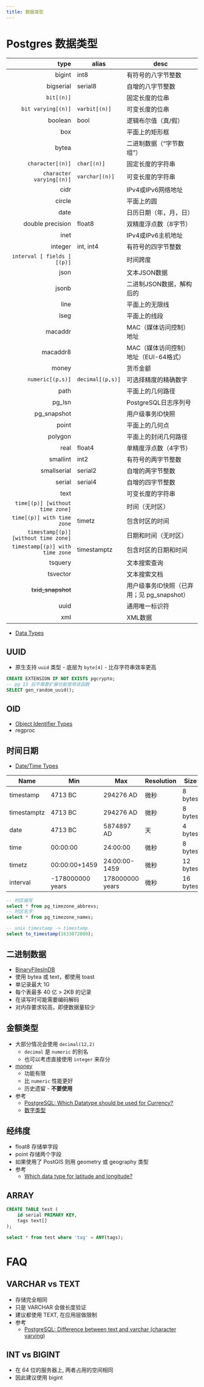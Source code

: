 ```yaml
---
title: 数据类型
---
```


# Postgres 数据类型

|                                 type | alias            | desc                                       |
| -----------------------------------: | ---------------- | ------------------------------------------ |
|                               bigint | int8             | 有符号的八字节整数                         |
|                            bigserial | serial8          | 自增的八字节整数                           |
|                           `bit[(n)]` |                  | 固定长度的位串                             |
|                   `bit varying[(n)]` | `varbit[(n)]`    | 可变长度的位串                             |
|                              boolean | bool             | 逻辑布尔值（真/假）                        |
|                                  box |                  | 平面上的矩形框                             |
|                                bytea |                  | 二进制数据（“字节数组”）                   |
|                     `character[(n)]` | `char[(n)]`      | 固定长度的字符串                           |
|             `character varying[(n)]` | `varchar[(n)]`   | 可变长度的字符串                           |
|                                 cidr |                  | IPv4或IPv6网络地址                         |
|                               circle |                  | 平面上的圆                                 |
|                                 date |                  | 日历日期（年，月，日）                     |
|                     double precision | float8           | 双精度浮点数（8字节）                      |
|                                 inet |                  | IPv4或IPv6主机地址                         |
|                              integer | int, int4        | 有符号的四字节整数                         |
|           `interval [ fields ][(p)]` |                  | 时间跨度                                   |
|                                 json |                  | 文本JSON数据                               |
|                                jsonb |                  | 二进制JSON数据，解构后的                   |
|                                 line |                  | 平面上的无限线                             |
|                                 lseg |                  | 平面上的线段                               |
|                              macaddr |                  | MAC（媒体访问控制）地址                    |
|                             macaddr8 |                  | MAC（媒体访问控制）地址（EUI-64格式）      |
|                                money |                  | 货币金额                                   |
|                     `numeric[(p,s)]` | `decimal[(p,s)]` | 可选择精度的精确数字                       |
|                                 path |                  | 平面上的几何路径                           |
|                               pg_lsn |                  | PostgreSQL日志序列号                       |
|                          pg_snapshot |                  | 用户级事务ID快照                           |
|                                point |                  | 平面上的几何点                             |
|                              polygon |                  | 平面上的封闭几何路径                       |
|                                 real | float4           | 单精度浮点数（4字节）                      |
|                             smallint | int2             | 有符号的两字节整数                         |
|                          smallserial | serial2          | 自增的两字节整数                           |
|                               serial | serial4          | 自增的四字节整数                           |
|                                 text |                  | 可变长度的字符串                           |
|      `time[(p)] [without time zone]` |                  | 时间（无时区）                             |
|           `time[(p)] with time zone` | timetz           | 包含时区的时间                             |
| `timestamp[(p)] [without time zone]` |                  | 日期和时间（无时区）                       |
|      `timestamp[(p)] with time zone` | timestamptz      | 包含时区的日期和时间                       |
|                              tsquery |                  | 文本搜索查询                               |
|                             tsvector |                  | 文本搜索文档                               |
|                    ~~txid_snapshot~~ |                  | 用户级事务ID快照（已弃用；见 pg_snapshot） |
|                                 uuid |                  | 通用唯一标识符                             |
|                                  xml |                  | XML数据                                    |

- [Data Types](https://www.postgresql.org/docs/current/datatype.html)

## UUID

- 原生支持 `uuid` 类型 - 底层为 `byte[4]` - 比存字符串效率更高

```sql
CREATE EXTENSION IF NOT EXISTS pgcrypto;
-- pg 13 后不需要扩展也能使用该函数
SELECT gen_random_uuid();
```

## OID

- [Object Identifier Types](https://www.postgresql.org/docs/current/datatype-oid.html)
- regproc

## 时间日期

- [Date/Time Types](https://www.postgresql.org/docs/current/datatype-datetime.html)

| Name        | Min              | Max             | Resolution | Size     |
| ----------- | ---------------- | --------------- | ---------- | -------- |
| timestamp   | 4713 BC          | 294276 AD       | 微秒       | 8 bytes  |
| timestamptz | 4713 BC          | 294276 AD       | 微秒       | 8 bytes  |
| date        | 4713 BC          | 5874897 AD      | 天         | 4 bytes  |
| time        | 00:00:00         | 24:00:00        | 微秒       | 8 bytes  |
| timetz      | 00:00:00+1459    | 24:00:00-1459   | 微秒       | 12 bytes |
| interval    | -178000000 years | 178000000 years | 微秒       | 16 bytes |

```sql
-- 时区缩写
select * from pg_timezone_abbrevs;
-- 时区名字
select * from pg_timezone_names;

-- unix timestamp -> timestamp
select to_timestamp(1633072800);
```

## 二进制数据

- [BinaryFilesInDB](https://wiki.postgresql.org/wiki/BinaryFilesInDB)
- 使用 bytea 或 text，都使用 toast
- 单记录最大 1G
- 每个表最多 40 亿 > 2KB 的记录
- 在读写时可能需要编码解码
- 对内存要求较高，即便数据量较少

## 金额类型

- 大部分情况会使用 `decimal(12,2)`
  - `decimal` 是 `numeric` 的别名
  - 也可以考虑直接使用 `integer` 来存分
- [money](https://www.postgresql.org/docs/current/static/datatype-money.html)
  - 功能有限
  - 比 `numeric` 性能更好
  - 历史遗留 - **不要使用**
- 参考
  - [PostgreSQL: Which Datatype should be used for Currency?](https://stackoverflow.com/q/15726535/1870054)
  - [数字类型](https://www.postgresql.org/docs/current/static/datatype-numeric.html)

## 经纬度

- float8 存储单字段
- point 存储两个字段
- 如果使用了 PostGIS 则用 geometry 或 geography 类型
- 参考
  - [Which data type for latitude and longitude?](https://stackoverflow.com/a/8150944/1870054)

## ARRAY

```sql
CREATE TABLE test (
    id serial PRIMARY KEY,
    tags text[]
);

select * from test where 'tag' = ANY(tags);

```

# FAQ

## VARCHAR vs TEXT

- 存储完全相同
- 只是 VARCHAR 会做长度验证
- 建议都使用 TEXT, 在应用层做限制
- 参考
  - [PostgreSQL: Difference between text and varchar (character varying)](https://stackoverflow.com/a/4849030/1870054)

## INT vs BIGINT

- 在 64 位的服务器上, 两者占用的空间相同
- 因此建议使用 bigint
